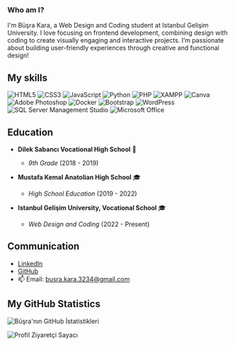 ### Who am I?
I'm Büşra Kara, a Web Design and Coding student at Istanbul Gelişim University. I love focusing on frontend development, combining design with coding to create visually engaging and interactive projects. I’m passionate about building user-friendly experiences through creative and functional design!

## My skills
![HTML5](https://img.shields.io/badge/-HTML5-E34F26?style=flat-square&logo=html5&logoColor=white)
![CSS3](https://img.shields.io/badge/-CSS3-1572B6?style=flat-square&logo=css3&logoColor=white)
![JavaScript](https://img.shields.io/badge/-JavaScript-F7DF1C?style=flat-square&logo=javascript&logoColor=black)
![Python](https://img.shields.io/badge/-Python-3776AB?style=flat-square&logo=python&logoColor=white)
![PHP](https://img.shields.io/badge/-PHP-777bb4?style=flat-square&logo=php&logoColor=white)
![XAMPP](https://img.shields.io/badge/-XAMPP-FB7A24?style=flat-square&logo=xampp&logoColor=white)
![Canva](https://img.shields.io/badge/-Canva-00C4CC?style=flat-square&logo=canva&logoColor=white)
![Adobe Photoshop](https://img.shields.io/badge/-Adobe%20Photoshop-30a8ff?style=flat-square&logo=adobe%20photoshop&logoColor=white)
![Docker](https://img.shields.io/badge/-Docker-46a2f1?style=flat-square&logo=docker&logoColor=white)
![Bootstrap](https://img.shields.io/badge/-Bootstrap-7953b3?style=flat-square&logo=bootstrap&logoColor=white)
![WordPress](https://img.shields.io/badge/-WordPress-21759b?style=flat-square&logo=wordpress&logoColor=white)
![SQL Server Management Studio](https://img.shields.io/badge/-SSMS-CC2927?style=flat-square&logo=microsoft-sql-server&logoColor=white)
![Microsoft Office](https://img.shields.io/badge/-Microsoft%20Office-D83B01?style=flat-square&logo=microsoft-office&logoColor=white)


## Education

- **Dilek Sabancı Vocational High School** 🥈
  - *9th Grade* (2018 - 2019)

- **Mustafa Kemal Anatolian High School** 🎓
  - *High School Education* (2019 - 2022)
 
- **Istanbul Gelişim University, Vocational School** 🎓
  - *Web Design and Coding* (2022 - Present)


## Communication
- [LinkedIn](https://www.linkedin.com/in/b%C3%BC%C5%9Fra-kara-394aba317/)
- [GitHub](https://github.com/busrajkara)
- 📫 Email:  busra.kara.3234@gmail.com

## My GitHub Statistics
![Büşra'nın GitHub İstatistikleri](https://github-readme-stats.vercel.app/api?username=busrajkara&show_icons=true&theme=radical)







![Profil Ziyaretçi Sayacı](https://komarev.com/ghpvc/?username=busrajkara&color=blue)
